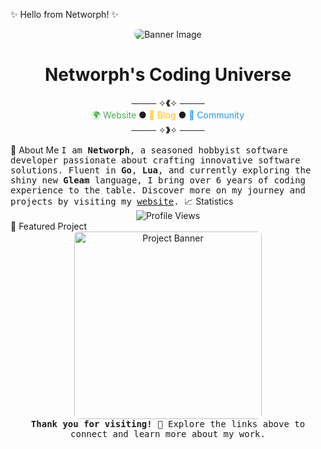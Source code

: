 ✨ Hello from Networph! ✨
<div align="center">
  <img src="https://safe.kashima.moe/geajomx5q8m3.jpg" alt="Banner Image" style="border-radius: 12px;">
  <h1>Networph's Coding Universe</h1>
  <!-- Navigation Links -->
  <p>
    ──── ✧<strong>《</strong>✧ ────<br>
    <a href='https://networph.tech' style='text-decoration: none; color: #4CAF50;'>🌍 Website</a> ● 
    <a href='https://networph.tech/blog' style='text-decoration: none; color: #FFC107;'>📓 Blog</a> ● 
    <a href='https://discord.gg/3PDdcQz' style='text-decoration: none; color: #2196F3;'>🤖 Community</a><br>
    ──── ✧<strong>》</strong>✧ ────
  </p>
</div>
🚀 About Me
<samp>
I am <strong>Networph</strong>, a seasoned hobbyist software developer passionate about crafting innovative software solutions. Fluent in <strong>Go</strong>, <strong>Lua</strong>, and currently exploring the shiny new <strong>Gleam</strong> language, I bring over 6 years of coding experience to the table. Discover more on my journey and projects by visiting my <a href="https://networph.tech">website</a>.
</samp>
📈 Statistics
<div align="center">
  <img src="https://komarev.com/ghpvc/?username=Networph&color=ff69b4" alt="Profile Views">
</div>
🌟 Featured Project
<div align="center">
  <a href='https://one-among.us'>
    <img src='https://one-among.us/banner.png' alt='Project Banner' width=300 style='border-radius: 8px;'>
  </a>
</div><div align="center">
  <samp>
    <strong>Thank you for visiting!</strong> 🌟 Explore the links above to connect and learn more about my work.
  </samp>
</div>
